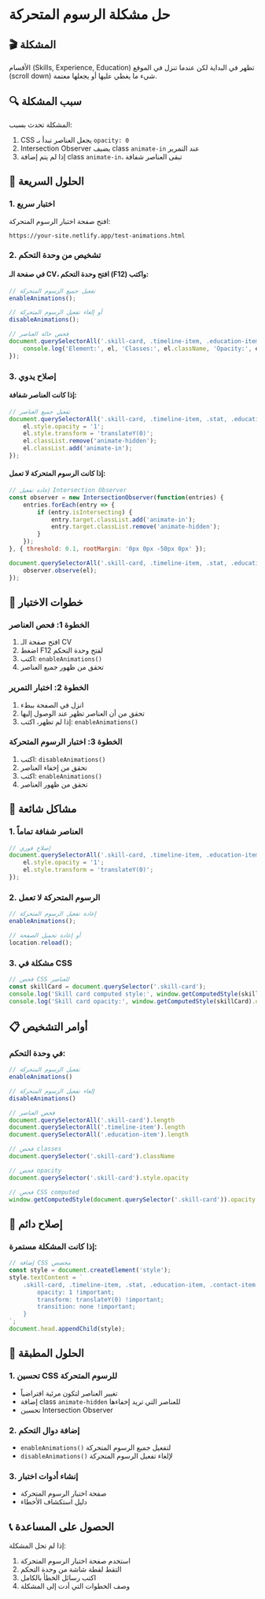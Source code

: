 # حل مشكلة الرسوم المتحركة

## 🎬 المشكلة
الأقسام (Skills, Experience, Education) تظهر في البداية لكن عندما تنزل في الموقع (scroll down) شيء ما يغطي عليها أو يجعلها معتمة.

## 🔍 سبب المشكلة
المشكلة تحدث بسبب:
1. CSS يجعل العناصر تبدأ بـ `opacity: 0`
2. Intersection Observer يضيف class `animate-in` عند التمرير
3. إذا لم يتم إضافة class `animate-in`، تبقى العناصر شفافة

## 🔧 الحلول السريعة

### 1. اختبار سريع
افتح صفحة اختبار الرسوم المتحركة:
```
https://your-site.netlify.app/test-animations.html
```

### 2. تشخيص من وحدة التحكم

#### في صفحة الـ CV، افتح وحدة التحكم (F12) واكتب:

```javascript
// تفعيل جميع الرسوم المتحركة
enableAnimations();

// أو إلغاء تفعيل الرسوم المتحركة
disableAnimations();

// فحص حالة العناصر
document.querySelectorAll('.skill-card, .timeline-item, .education-item').forEach(el => {
    console.log('Element:', el, 'Classes:', el.className, 'Opacity:', el.style.opacity);
});
```

### 3. إصلاح يدوي

#### إذا كانت العناصر شفافة:
```javascript
// تفعيل جميع العناصر
document.querySelectorAll('.skill-card, .timeline-item, .stat, .education-item, .contact-item').forEach(el => {
    el.style.opacity = '1';
    el.style.transform = 'translateY(0)';
    el.classList.remove('animate-hidden');
    el.classList.add('animate-in');
});
```

#### إذا كانت الرسوم المتحركة لا تعمل:
```javascript
// إعادة تفعيل Intersection Observer
const observer = new IntersectionObserver(function(entries) {
    entries.forEach(entry => {
        if (entry.isIntersecting) {
            entry.target.classList.add('animate-in');
            entry.target.classList.remove('animate-hidden');
        }
    });
}, { threshold: 0.1, rootMargin: '0px 0px -50px 0px' });

document.querySelectorAll('.skill-card, .timeline-item, .stat, .education-item, .contact-item').forEach(el => {
    observer.observe(el);
});
```

## 🧪 خطوات الاختبار

### الخطوة 1: فحص العناصر
1. افتح صفحة الـ CV
2. اضغط F12 لفتح وحدة التحكم
3. اكتب: `enableAnimations()`
4. تحقق من ظهور جميع العناصر

### الخطوة 2: اختبار التمرير
1. انزل في الصفحة ببطء
2. تحقق من أن العناصر تظهر عند الوصول إليها
3. إذا لم تظهر، اكتب: `enableAnimations()`

### الخطوة 3: اختبار الرسوم المتحركة
1. اكتب: `disableAnimations()`
2. تحقق من إخفاء العناصر
3. اكتب: `enableAnimations()`
4. تحقق من ظهور العناصر

## 🚨 مشاكل شائعة

### 1. العناصر شفافة تماماً
```javascript
// إصلاح فوري
document.querySelectorAll('.skill-card, .timeline-item, .education-item').forEach(el => {
    el.style.opacity = '1';
    el.style.transform = 'translateY(0)';
});
```

### 2. الرسوم المتحركة لا تعمل
```javascript
// إعادة تفعيل الرسوم المتحركة
enableAnimations();

// أو إعادة تحميل الصفحة
location.reload();
```

### 3. مشكلة في CSS
```javascript
// فحص CSS للعناصر
const skillCard = document.querySelector('.skill-card');
console.log('Skill card computed style:', window.getComputedStyle(skillCard));
console.log('Skill card opacity:', window.getComputedStyle(skillCard).opacity);
```

## 📋 أوامر التشخيص

### في وحدة التحكم:

```javascript
// تفعيل الرسوم المتحركة
enableAnimations()

// إلغاء تفعيل الرسوم المتحركة
disableAnimations()

// فحص العناصر
document.querySelectorAll('.skill-card').length
document.querySelectorAll('.timeline-item').length
document.querySelectorAll('.education-item').length

// فحص classes
document.querySelector('.skill-card').className

// فحص opacity
document.querySelector('.skill-card').style.opacity

// فحص CSS computed
window.getComputedStyle(document.querySelector('.skill-card')).opacity
```

## 🔄 إصلاح دائم

### إذا كانت المشكلة مستمرة:

```javascript
// إضافة CSS مخصص
const style = document.createElement('style');
style.textContent = `
    .skill-card, .timeline-item, .stat, .education-item, .contact-item {
        opacity: 1 !important;
        transform: translateY(0) !important;
        transition: none !important;
    }
`;
document.head.appendChild(style);
```

## 🎯 الحلول المطبقة

### 1. تحسين CSS للرسوم المتحركة
- تغيير العناصر لتكون مرئية افتراضياً
- إضافة class `animate-hidden` للعناصر التي تريد إخفاءها
- تحسين Intersection Observer

### 2. إضافة دوال التحكم
- `enableAnimations()` لتفعيل جميع الرسوم المتحركة
- `disableAnimations()` لإلغاء تفعيل الرسوم المتحركة

### 3. إنشاء أدوات اختبار
- صفحة اختبار الرسوم المتحركة
- دليل استكشاف الأخطاء

## 📞 الحصول على المساعدة

إذا لم تحل المشكلة:
1. استخدم صفحة اختبار الرسوم المتحركة
2. التقط لقطة شاشة من وحدة التحكم
3. اكتب رسائل الخطأ بالكامل
4. وصف الخطوات التي أدت إلى المشكلة
